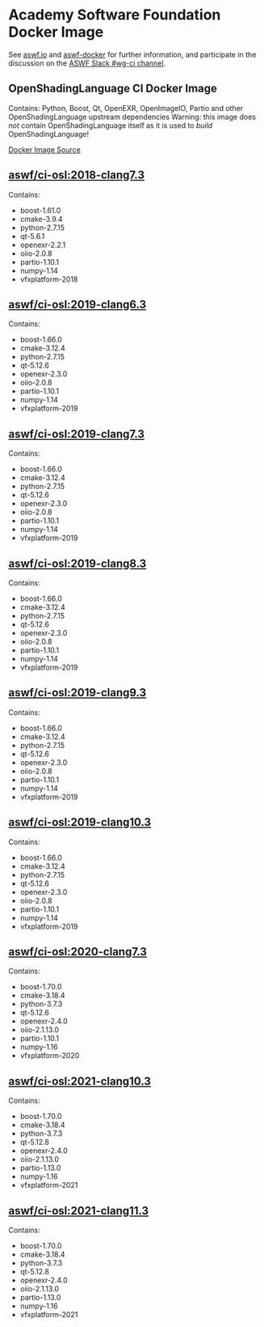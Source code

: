 <!---
Copyright (c) Contributors to the aswf-docker Project. All rights reserved.
SPDX-License-Identifier: Apache-2.0

Warning: this file is automatically generated from a template!
-->

# Academy Software Foundation Docker Image

See [aswf.io](https://aswf.io) and [aswf-docker](https://github.com/AcademySoftwareFoundation/aswf-docker) for further information, and participate in the discussion on the [ASWF Slack #wg-ci channel](https://academysoftwarefdn.slack.com/archives/C0169RX7MMK).

## OpenShadingLanguage CI Docker Image

Contains: Python, Boost, Qt, OpenEXR, OpenImageIO, Partio and other OpenShadingLanguage upstream dependencies
Warning: this image does *not* contain OpenShadingLanguage itself as it is used to *build* OpenShadingLanguage!


[Docker Image Source](https://github.com/AcademySoftwareFoundation/aswf-docker/blob/master/ci-osl/Dockerfile)

## [aswf/ci-osl:2018-clang7.3](https://hub.docker.com/r/aswf/ci-osl/tags?page=1&name=2018-clang7.3)
Contains:
* boost-1.61.0
* cmake-3.9.4
* python-2.7.15
* qt-5.6.1
* openexr-2.2.1
* oiio-2.0.8
* partio-1.10.1
* numpy-1.14
* vfxplatform-2018

## [aswf/ci-osl:2019-clang6.3](https://hub.docker.com/r/aswf/ci-osl/tags?page=1&name=2019-clang6.3)
Contains:
* boost-1.66.0
* cmake-3.12.4
* python-2.7.15
* qt-5.12.6
* openexr-2.3.0
* oiio-2.0.8
* partio-1.10.1
* numpy-1.14
* vfxplatform-2019

## [aswf/ci-osl:2019-clang7.3](https://hub.docker.com/r/aswf/ci-osl/tags?page=1&name=2019-clang7.3)
Contains:
* boost-1.66.0
* cmake-3.12.4
* python-2.7.15
* qt-5.12.6
* openexr-2.3.0
* oiio-2.0.8
* partio-1.10.1
* numpy-1.14
* vfxplatform-2019

## [aswf/ci-osl:2019-clang8.3](https://hub.docker.com/r/aswf/ci-osl/tags?page=1&name=2019-clang8.3)
Contains:
* boost-1.66.0
* cmake-3.12.4
* python-2.7.15
* qt-5.12.6
* openexr-2.3.0
* oiio-2.0.8
* partio-1.10.1
* numpy-1.14
* vfxplatform-2019

## [aswf/ci-osl:2019-clang9.3](https://hub.docker.com/r/aswf/ci-osl/tags?page=1&name=2019-clang9.3)
Contains:
* boost-1.66.0
* cmake-3.12.4
* python-2.7.15
* qt-5.12.6
* openexr-2.3.0
* oiio-2.0.8
* partio-1.10.1
* numpy-1.14
* vfxplatform-2019

## [aswf/ci-osl:2019-clang10.3](https://hub.docker.com/r/aswf/ci-osl/tags?page=1&name=2019-clang10.3)
Contains:
* boost-1.66.0
* cmake-3.12.4
* python-2.7.15
* qt-5.12.6
* openexr-2.3.0
* oiio-2.0.8
* partio-1.10.1
* numpy-1.14
* vfxplatform-2019

## [aswf/ci-osl:2020-clang7.3](https://hub.docker.com/r/aswf/ci-osl/tags?page=1&name=2020-clang7.3)
Contains:
* boost-1.70.0
* cmake-3.18.4
* python-3.7.3
* qt-5.12.6
* openexr-2.4.0
* oiio-2.1.13.0
* partio-1.10.1
* numpy-1.16
* vfxplatform-2020

## [aswf/ci-osl:2021-clang10.3](https://hub.docker.com/r/aswf/ci-osl/tags?page=1&name=2021-clang10.3)
Contains:
* boost-1.70.0
* cmake-3.18.4
* python-3.7.3
* qt-5.12.8
* openexr-2.4.0
* oiio-2.1.13.0
* partio-1.13.0
* numpy-1.16
* vfxplatform-2021

## [aswf/ci-osl:2021-clang11.3](https://hub.docker.com/r/aswf/ci-osl/tags?page=1&name=2021-clang11.3)
Contains:
* boost-1.70.0
* cmake-3.18.4
* python-3.7.3
* qt-5.12.8
* openexr-2.4.0
* oiio-2.1.13.0
* partio-1.13.0
* numpy-1.16
* vfxplatform-2021

